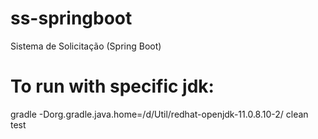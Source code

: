 # ss-springboot

Sistema de Solicitação (Spring Boot)

# To run with specific jdk:

gradle -Dorg.gradle.java.home=/d/Util/redhat-openjdk-11.0.8.10-2/ clean test
